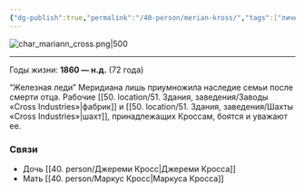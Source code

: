 ```yaml
---
{"dg-publish":true,"permalink":"/40-person/merian-kross/","tags":["личность/кросс"]}
---
```


![char_mariann_cross.png|500](/img/user/90.%20files/char_mariann_cross.png)
***
Годы жизни: **1860 — н.д.** (72 года)

“Железная леди” Меридиана лишь приумножила наследие семьи после смерти отца. Рабочие [[50. location/51. Здания, заведения/Заводы «Cross Industries»\|фабрик]] и [[50. location/51. Здания, заведения/Шахты «Cross Industries»\|шахт]], принадлежащих Кроссам, боятся и уважают ее. 
### Связи
- Дочь [[40. person/Джереми Кросс\|Джереми Кросса]]
- Мать [[40. person/Маркус Кросс\|Маркуса Кросса]]